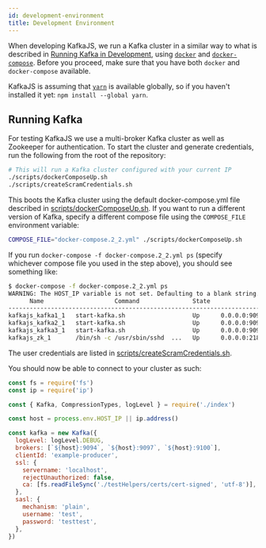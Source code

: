 ```yaml
---
id: development-environment
title: Development Environment
---
```


When developing KafkaJS, we run a Kafka cluster in a similar way to what is described in [Running Kafka in Development](DockerLocal.md), using [`docker`](https://docs.docker.com/) and [`docker-compose`](https://docs.docker.com/compose/install/). Before you proceed, make sure that you have both `docker` and `docker-compose` available.

KafkaJS is assuming that [`yarn`](https://yarnpkg.com/) is available globally, so if you haven't installed it yet: `npm install --global yarn`.

## Running Kafka

For testing KafkaJS we use a multi-broker Kafka cluster as well as Zookeeper for authentication. To start the cluster and generate credentials, run the following from the root of the repository:

```sh
# This will run a Kafka cluster configured with your current IP
./scripts/dockerComposeUp.sh
./scripts/createScramCredentials.sh
```

This boots the Kafka cluster using the default docker-compose.yml file described in [scripts/dockerComposeUp.sh](https://github.com/tulios/kafkajs/blob/master/scripts/dockerComposeUp.sh). If you want to run a different version of Kafka, specify a different compose file using the `COMPOSE_FILE` environment variable:

```sh
COMPOSE_FILE="docker-compose.2_2.yml" ./scripts/dockerComposeUp.sh
```

If you run `docker-compose -f docker-compose.2_2.yml ps` (specify whichever compose file you used in the step above), you should see something like:

```sh
$ docker-compose -f docker-compose.2_2.yml ps
WARNING: The HOST_IP variable is not set. Defaulting to a blank string.
      Name                    Command               State                                   Ports
----------------------------------------------------------------------------------------------------------------------------------
kafkajs_kafka1_1   start-kafka.sh                   Up      0.0.0.0:9092->9092/tcp, 0.0.0.0:9093->9093/tcp, 0.0.0.0:9094->9094/tcp
kafkajs_kafka2_1   start-kafka.sh                   Up      0.0.0.0:9095->9095/tcp, 0.0.0.0:9096->9096/tcp, 0.0.0.0:9097->9097/tcp
kafkajs_kafka3_1   start-kafka.sh                   Up      0.0.0.0:9098->9098/tcp, 0.0.0.0:9099->9099/tcp, 0.0.0.0:9100->9100/tcp
kafkajs_zk_1       /bin/sh -c /usr/sbin/sshd  ...   Up      0.0.0.0:2181->2181/tcp, 22/tcp, 2888/tcp, 3888/tcp
```

The user credentials are listed in [scripts/createScramCredentials.sh](https://github.com/tulios/kafkajs/blob/master/scripts/createScramCredentials.sh).

You should now be able to connect to your cluster as such:

```javascript
const fs = require('fs')
const ip = require('ip')

const { Kafka, CompressionTypes, logLevel } = require('./index')

const host = process.env.HOST_IP || ip.address()

const kafka = new Kafka({
  logLevel: logLevel.DEBUG,
  brokers: [`${host}:9094`, `${host}:9097`, `${host}:9100`],
  clientId: 'example-producer',
  ssl: {
    servername: 'localhost',
    rejectUnauthorized: false,
    ca: [fs.readFileSync('./testHelpers/certs/cert-signed', 'utf-8')],
  },
  sasl: {
    mechanism: 'plain',
    username: 'test',
    password: 'testtest',
  },
})
```
